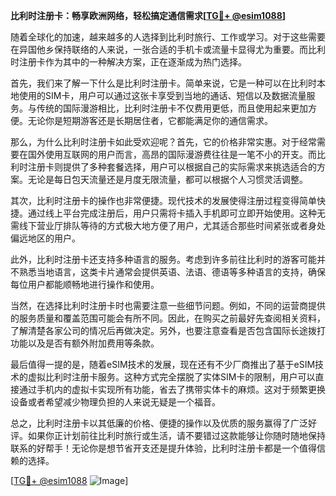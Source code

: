 **比利时注册卡：畅享欧洲网络，轻松搞定通信需求[[TG💪+ @esim1088](https://t.me/s/esim1088)]**

随着全球化的加速，越来越多的人选择到比利时旅行、工作或学习。对于这些需要在异国他乡保持联络的人来说，一张合适的手机卡或流量卡显得尤为重要。而比利时注册卡作为其中的一种解决方案，正在逐渐成为热门选择。

首先，我们来了解一下什么是比利时注册卡。简单来说，它是一种可以在比利时本地使用的SIM卡，用户可以通过这张卡享受到当地的通话、短信以及数据流量服务。与传统的国际漫游相比，比利时注册卡不仅费用更低，而且使用起来更加方便。无论你是短期游客还是长期居住者，它都能满足你的通信需求。

那么，为什么比利时注册卡如此受欢迎呢？首先，它的价格非常实惠。对于经常需要在国外使用互联网的用户而言，高昂的国际漫游费往往是一笔不小的开支。而比利时注册卡则提供了多种套餐选择，用户可以根据自己的实际需求来挑选适合的方案。无论是每日包天流量还是月度无限流量，都可以根据个人习惯灵活调整。

其次，比利时注册卡的操作也非常便捷。现代技术的发展使得注册过程变得简单快捷。通过线上平台完成注册后，用户只需将卡插入手机即可立即开始使用。这种无需线下营业厅排队等待的方式极大地方便了用户，尤其适合那些时间紧张或者身处偏远地区的用户。

此外，比利时注册卡还支持多种语言的服务。考虑到许多前往比利时的游客可能并不熟悉当地语言，这类卡片通常会提供英语、法语、德语等多种语言的支持，确保每位用户都能顺畅地进行操作和使用。

当然，在选择比利时注册卡时也需要注意一些细节问题。例如，不同的运营商提供的服务质量和覆盖范围可能会有所不同。因此，在购买之前最好先查阅相关资料，了解清楚各家公司的情况后再做决定。另外，也要注意查看是否包含国际长途拨打功能以及是否有额外附加费用等条款。

最后值得一提的是，随着eSIM技术的发展，现在还有不少厂商推出了基于eSIM技术的虚拟比利时注册卡服务。这种方式完全摆脱了实体SIM卡的限制，用户可以直接通过手机内的虚拟卡实现所有功能，省去了携带实体卡的麻烦。这对于频繁更换设备或者希望减少物理负担的人来说无疑是一个福音。

总之，比利时注册卡以其低廉的价格、便捷的操作以及优质的服务赢得了广泛好评。如果你正计划前往比利时旅行或生活，请不要错过这款能够让你随时随地保持联系的好帮手！无论你是想节省开支还是提升体验，比利时注册卡都是一个值得信赖的选择。

[[TG💪+ @esim1088](https://t.me/s/esim1088) ![Image](https://i.postimg.cc/4NQfJmqS/Snipaste-2025-05-13-00-14-12.png)]
